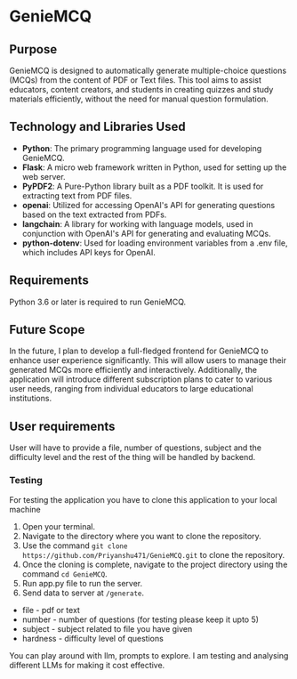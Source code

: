 # GenieMCQ

## Purpose

GenieMCQ is designed to automatically generate multiple-choice questions (MCQs) from the content of PDF or Text files. This tool aims to assist educators, content creators, and students in creating quizzes and study materials efficiently, without the need for manual question formulation.

## Technology and Libraries Used

- **Python**: The primary programming language used for developing GenieMCQ.
- **Flask**: A micro web framework written in Python, used for setting up the web server.
- **PyPDF2**: A Pure-Python library built as a PDF toolkit. It is used for extracting text from PDF files.
- **openai**: Utilized for accessing OpenAI's API for generating questions based on the text extracted from PDFs.
- **langchain**: A library for working with language models, used in conjunction with OpenAI's API for generating and evaluating MCQs.
- **python-dotenv**: Used for loading environment variables from a .env file, which includes API keys for OpenAI.

## Requirements

Python 3.6 or later is required to run GenieMCQ.

## Future Scope

In the future, I plan to develop a full-fledged frontend for GenieMCQ to enhance user experience significantly. This will allow users to manage their generated MCQs more efficiently and interactively. Additionally, the application will introduce different subscription plans to cater to various user needs, ranging from individual educators to large educational institutions.

## User requirements

User will have to provide a file, number of questions, subject and the difficulty level and the rest of the thing will be handled by backend.

### Testing

For testing the application you have to clone this application to your local machine

1. Open your terminal.
2. Navigate to the directory where you want to clone the repository.
3. Use the command `git clone https://github.com/Priyanshu471/GenieMCQ.git` to clone the repository.
4. Once the cloning is complete, navigate to the project directory using the command `cd GenieMCQ`.
5. Run app.py file to run the server.
6. Send data to server at `/generate`.

- file - pdf or text
- number - number of questions (for testing please keep it upto 5)
- subject - subject related to file you have given
- hardness - difficulty level of questions

You can play around with llm, prompts to explore.
I am testing and analysing different LLMs for making it cost effective.
